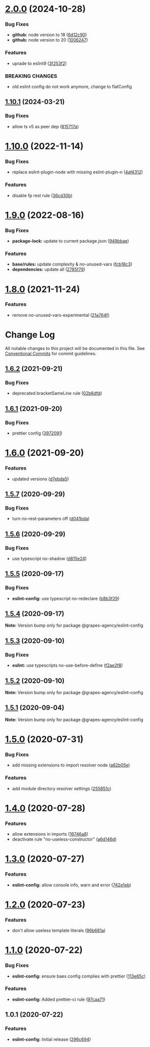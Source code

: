 # [2.0.0](https://github.com/regrapes/eslint-config/compare/v1.10.1...v2.0.0) (2024-10-28)


### Bug Fixes

* **github:** node version to 18 ([6d12c90](https://github.com/regrapes/eslint-config/commit/6d12c90fc9b8b9b0ecf2c24f92f5ed7c5f2ce1be))
* **github:** node version to 20 ([1006247](https://github.com/regrapes/eslint-config/commit/100624704ebc095082f851d94690d2dbc0c7e962))


### Features

* uprade to eslint9 ([3f253f2](https://github.com/regrapes/eslint-config/commit/3f253f2e3a1d551e655779b8f992a6ae7b6e8755))


### BREAKING CHANGES

* old eslint config do not work anymore, change to flatConfig

## [1.10.1](https://github.com/regrapes/eslint-config/compare/v1.10.0...v1.10.1) (2024-03-21)


### Bug Fixes

* allow ts v5 as peer dep ([815717a](https://github.com/regrapes/eslint-config/commit/815717a3313c5db4cb1a88dd7e086d7994b9e81c))

# [1.10.0](https://github.com/regrapes/eslint-config/compare/v1.9.0...v1.10.0) (2022-11-14)


### Bug Fixes

* replace eslint-plugin-node with missing eslint-plugin-n ([4af4312](https://github.com/regrapes/eslint-config/commit/4af4312daa523cff148666b5242da29751149ade))


### Features

* disable fp rest rule ([36cd30b](https://github.com/regrapes/eslint-config/commit/36cd30ba1b55434176c846c924b6a44ff046d805))

# [1.9.0](https://github.com/regrapes/eslint-config/compare/v1.8.0...v1.9.0) (2022-08-16)


### Bug Fixes

* **package-lock:** update to current package.json ([949bbae](https://github.com/regrapes/eslint-config/commit/949bbaec4bb65950fdefb2ea89a3d822324195a9))


### Features

* **base/rules:** update complexity & no-unused-vars ([fcb18c3](https://github.com/regrapes/eslint-config/commit/fcb18c3b28e1b9c6a59790188a7e0f395b3b6cf7))
* **dependencies:** update all ([2785f79](https://github.com/regrapes/eslint-config/commit/2785f79e348cd85ab8e0050b13326948fc0187c3))

# [1.8.0](https://github.com/regrapes/eslint-config/compare/v1.7.1...v1.8.0) (2021-11-24)


### Features

* remove no-unused-vars-experimental ([21a764f](https://github.com/regrapes/eslint-config/commit/21a764fe0f74ea6575d7293bb597afa644450a59))

# Change Log

All notable changes to this project will be documented in this file.
See [Conventional Commits](https://conventionalcommits.org) for commit guidelines.

## [1.6.2](https://git.grapes.de/grapes/grapes-agency/compare/@grapes-agency/eslint-config@1.6.1...@grapes-agency/eslint-config@1.6.2) (2021-09-21)


### Bug Fixes

* deprecated bracketSameLine rule ([02b6dfd](https://git.grapes.de/grapes/grapes-agency/commits/02b6dfdbac926ae0b5af71e5b16302e004f62e6e))





## [1.6.1](https://git.grapes.de/grapes/grapes-agency/compare/@grapes-agency/eslint-config@1.6.0...@grapes-agency/eslint-config@1.6.1) (2021-09-20)


### Bug Fixes

* prettier config ([3972091](https://git.grapes.de/grapes/grapes-agency/commits/39720919541a64012feecf0fb6b44c01969f2a8e))





# [1.6.0](https://git.grapes.de/grapes/grapes-agency/compare/@grapes-agency/eslint-config@1.5.7...@grapes-agency/eslint-config@1.6.0) (2021-09-20)


### Features

* updated versions ([d7ebda5](https://git.grapes.de/grapes/grapes-agency/commits/d7ebda588fe76d9eb6dd68ddd9dc78bbb66518e2))





## [1.5.7](https://git.grapes.de/grapes/grapes-agency/compare/@grapes-agency/eslint-config@1.5.6...@grapes-agency/eslint-config@1.5.7) (2020-09-29)


### Bug Fixes

* turn no-rest-parameters off ([d041bda](https://git.grapes.de/grapes/grapes-agency/commits/d041bda3e6962e444f476cf3a55a7e55beb1efb7))





## [1.5.6](https://git.grapes.de/grapes/grapes-agency/compare/@grapes-agency/eslint-config@1.5.5...@grapes-agency/eslint-config@1.5.6) (2020-09-29)


### Bug Fixes

* use typescript no-shadow ([d815e24](https://git.grapes.de/grapes/grapes-agency/commits/d815e249ae6177f0c55efe1bb8981991b2877fa4))





## [1.5.5](https://git.grapes.de/grapes/grapes-agency/compare/@grapes-agency/eslint-config@1.5.4...@grapes-agency/eslint-config@1.5.5) (2020-09-17)


### Bug Fixes

* **eslint-config:** use typescript no-redeclare ([b8b3f29](https://git.grapes.de/grapes/grapes-agency/commits/b8b3f291bc05d6f0f20dd6419338569bc33e8fac))





## [1.5.4](https://git.grapes.de/grapes/grapes-agency/compare/@grapes-agency/eslint-config@1.5.3...@grapes-agency/eslint-config@1.5.4) (2020-09-17)

**Note:** Version bump only for package @grapes-agency/eslint-config





## [1.5.3](https://git.grapes.de/grapes/grapes-agency/compare/@grapes-agency/eslint-config@1.5.2...@grapes-agency/eslint-config@1.5.3) (2020-09-10)


### Bug Fixes

* **eslint:** use typescripts no-use-before-define ([f2ae2f8](https://git.grapes.de/grapes/grapes-agency/commits/f2ae2f89025de36e99e2a41d682d3259c5d5104c))





## [1.5.2](https://git.grapes.de/grapes/grapes-agency/compare/@grapes-agency/eslint-config@1.5.1...@grapes-agency/eslint-config@1.5.2) (2020-09-10)

**Note:** Version bump only for package @grapes-agency/eslint-config





## [1.5.1](https://git.grapes.de/grapes/grapes-agency/compare/@grapes-agency/eslint-config@1.5.0...@grapes-agency/eslint-config@1.5.1) (2020-09-04)

**Note:** Version bump only for package @grapes-agency/eslint-config





# [1.5.0](https://git.grapes.de/grapes/grapes-agency/compare/@grapes-agency/eslint-config@1.4.0...@grapes-agency/eslint-config@1.5.0) (2020-07-31)


### Bug Fixes

* add missing extensions to import resolver node ([a62b05e](https://git.grapes.de/grapes/grapes-agency/commits/a62b05e7a9ee7da168b77e78ec45ce95d8b9d89d))


### Features

* add module directory resolver settings ([255851c](https://git.grapes.de/grapes/grapes-agency/commits/255851ccaed722930f5476676e8990fa380834b8))





# [1.4.0](https://git.grapes.de/grapes/grapes-agency/compare/@grapes-agency/eslint-config@1.3.0...@grapes-agency/eslint-config@1.4.0) (2020-07-28)


### Features

* allow extensions in imports ([16746a8](https://git.grapes.de/grapes/grapes-agency/commits/16746a8f7ee1f33719ad2f460dfd0ed9031b7ccc))
* deactivate rule "no-useless-constructor" ([a6d146d](https://git.grapes.de/grapes/grapes-agency/commits/a6d146dabff27be51742ad4de0b8ac34207e546d))





# [1.3.0](https://git.grapes.de/grapes/grapes-agency/compare/@grapes-agency/eslint-config@1.2.0...@grapes-agency/eslint-config@1.3.0) (2020-07-27)


### Features

* **eslint-config:** allow console info, warn and error ([742e1eb](https://git.grapes.de/grapes/grapes-agency/commits/742e1eb5b957121894e8df663910c6a0c1a74b7a))





# [1.2.0](https://git.grapes.de/grapes/grapes-agency/compare/@grapes-agency/eslint-config@1.1.0...@grapes-agency/eslint-config@1.2.0) (2020-07-23)


### Features

* don't allow useless template literals ([96b681a](https://git.grapes.de/grapes/grapes-agency/commits/96b681a3d4ae4ba8674bfee411db27c42e5ca7f2))





# [1.1.0](https://git.grapes.de/grapes/grapes-agency/compare/@grapes-agency/eslint-config@1.0.1...@grapes-agency/eslint-config@1.1.0) (2020-07-22)


### Bug Fixes

* **eslint-config:** ensure baes config complies with prettier ([113e65c](https://git.grapes.de/grapes/grapes-agency/commits/113e65c9c9ad26a1c1f0904560ba1abd74036b47))


### Features

* **eslint-config:** Added prettier-ci rule ([97caa71](https://git.grapes.de/grapes/grapes-agency/commits/97caa71d51d9edc15566993e5030b8d30be45f2f))





## 1.0.1 (2020-07-22)


### Features

* **eslint-config:** Initial release ([296c694](https://git.grapes.de/grapes/grapes-agency/commits/296c694d4ae1dbb24caeb1946d394063a4388b95))
